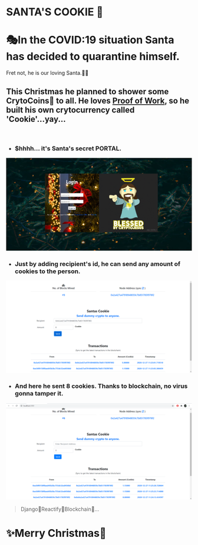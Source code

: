 # SANTA'S COOKIE 🎁
# 🎭In the COVID:19 situation Santa has decided to quarantine himself.

Fret not, he is our loving Santa.💖🎶

## This Christmas he planned to shower some CrytoCoins🤑 to all. He loves <a href ='https://cointelegraph.com/explained/proof-of-work-explained#:~:text=1.-,What%20is%20Proof%2Dof%2DWork%3F,the%20network%20and%20get%20rewarded.'>Proof of Work</a>, so he built his own crytocurrency called 'Cookie'...yay... 


</br>

* ### $hhhh... it's Santa's secret PORTAL.

![](https://github.com/NamanJain1902/Santa-s-Cookie/blob/main/RDIMG/login.PNG)

* ### Just by adding recipient's id, he can send any amount of cookies to the person. 
![](https://github.com/NamanJain1902/Santa-s-Cookie/blob/main/RDIMG/portal.PNG)

* ### And here he sent 8 cookies. Thanks to blockchain, no virus gonna tamper it.
![](https://github.com/NamanJain1902/Santa-s-Cookie/blob/main/RDIMG/sent.PNG)


> Django🤗Reactify🤗Blockchain🤩...

# ✨Merry Christmas🎄
